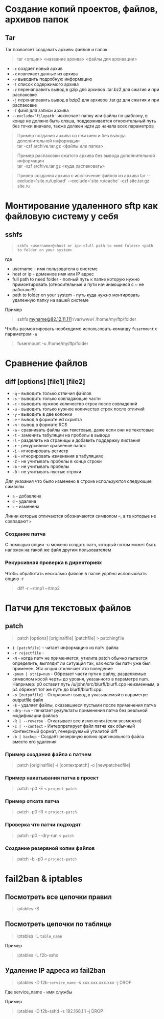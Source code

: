 Создание копий проектов, файлов, архивов папок
==============================================

## Tar
Tar позволяет создавать архивы файлов и папок
> tar <опции> <название архива> <файлы для архивации>
* `-c` создает новый архив
* `-x` извлекает данные из архива
* `-v` выводить подробную информацию
* `-t` список содержимого архива
* `-z` перенаправить вывод в gzip для архивов .tar.bz2 для сжатия и при распаковке
* `-j` перенаправить вывод в bzip2 для архивов .tar.gz для сжатия и при распаковке
* `-f` файл для записи архива
* `--exclude='filepath'` исключает папку или файлы по шаблону, в конце не должно быть слэша, поддерживается относительный путь без точки вначале, также должен идти до начала всех параметров

> Пример создания архива со сжатием и без вывода дополнительной информации  
> tar -czf archive.tar.gz <файлы или папка>

> Пример распаковки сжатого архива без вывода дополнительной информации  
> tar -xzf archive.tar.gz <куда распаковать>

> Привер создания архива с исключение файлов из архива
> tar --exclude='site.ru/upload' --exclude='site.ru/cache' -czf site.tar.gz site.ru

Монтирование удаленного sftp как файловую систему у себя
========================================================

## sshfs

> `sshfs <username>@<host or ip>:<full path to need folder> <path to folder on your system>`

где 

* username - имя пользователя в системе
* host or ip - доменное имя или IP адрес
* full path to need folder - полный путь к папке которую нужно примонтировать (относительные и пути начинающиеся с ~ не работаю!!!)
* path to folder on your system - путь куда нужно монтировать удаленную папку на вашей системе

Пример

> sshfs myname@82.12.11.111:/var/www/ /home/my/ftp/folder

Чтобы размонтировать необходимо использовать команду `fusermount` с параметром `-u`

> fusermount -u /home/my/ftp/folder

Сравнение файлов
================

## diff [options] [file1] [file2]

* `-q` - выводить только отличия файлов
* `-s` - выводить только совпадающие части
* `-c` - выводить нужное количество строк после совпадений
* `-u` - выводить только нужное количество строк после отличий
* `-y` - выводить в две колонки
* `-e` - вывод в формате ed скрипта
* `-n` - вывод в формате RCS
* `-a` - сравнивать файлы как текстовые, даже если они не текстовые
* `-t` - заменить табуляции на пробелы в выводе
* `-l` - разделить на страницы и добавить поддержку листания
* `-r` - рекурсивное сравнение папок
* `-i` - игнорировать регистр
* `-E` - игнорировать изменения в табуляциях
* `-Z` - не учитывать пробелы в конце строки
* `-b` - не учитывать пробелы
* `-B` - не учитывать пустые строки
  
Для указания что было изменено в строке используются следующие символы

* `a` - добавлена
* `d` - удалена
* `c` - изменена
  
Линии которые отличаются обозначаются символом `<`, а те которые не совпадают `>`
  
### Создание патча

С помощью опции -u можено создать патч, который потом может быть наложен на такой же файл другим пользователем

### Рекурсивная проверка в директориях
  
Чтобы обработать несколько файлов в папке удобно использовать опцию -r

> diff -r ~/tmp1 ~/tmp2
  
Патчи для текстовых файлов
==========================
  
## patch 
  
> patch [options] [originalfile] [patchfile] > patchingfile
  
* `i [patchfile]` - читает информацию из патч файла
* `-r rejectfile` - 
* `-N` - когда патч не применяется, утилита patch обычно пытается определить, выглядит ли ситуация так, как если бы патч уже был применен. Эта опция отключает это поведение
* `-pnum | strip=num` - Обрезает части пути к файлу, разделяемые символом косой черты до уровня, указанного в параметре num. Например: p0 оставит путь /u/john/src/blurfl/blurfl.cpp неизменным, а p4 обрежет тот же путь до blurfl/blurfl.cpp.
* `-o [outpufile]` - Отправляет вывод в указываемый в параметре outputfile файл
* `-E` - удаляет файлы, оказавшиеся пустыми после применения патча
* `-dry-run` - печатает рузультаты применения патча без реальной модификации файлов
* `-R | --reverse` - Откатывает все изменения (если возможно)
* `-c | --context` - Интерпретирует файл патча как обычный контекстный формат, генерируемый утилитой diff
* `-b | backup` - Создаёт резервную копию оригинального файла вместо его удаления

### Пример создания файла с патчем

> patch [originalfile] -i [contextpatch] -o [newpatchedfile]

### Пример накатывания патча в проект

> patch -p0 -E < `project-patch`

### Пример отката патча

> patch -p0 -R < `project-patch`

### Проверка что патчи подходят

> patch -p0 --dry-run < `patch`

### Создание резервной копии файлов

> patch -b -p0 < `project-patch`

fail2ban & iptables
===================

## Посмотреть все цепочки правил

> iptables -S

## Посмотреть цепочки по таблице

> iptables -L `table_name`

Пример 

> iptables -L f2b-sshd

## Удаление IP адреса из fail2ban

> iptables -D f2b-`service_name` -s xxx.xxx.xxx.xxx -j DROP

Где service_name - имя службы

Пример

> iptables -D f2b-sshd -s 192.168.1.1 -j DROP
